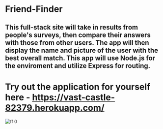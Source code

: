 # Friend-Finder
## This full-stack site will take in results from people's surveys, then compare their answers with those from other users. The app will then display the name and picture of the user with the best overall match. This app will use Node.js for the enviroment and utilize Express for routing.
# Try out the application for yourself here - https://vast-castle-82379.herokuapp.com/
![ff 0](https://user-images.githubusercontent.com/45009760/55632042-69476980-5787-11e9-8f75-f3348eab9b50.png)